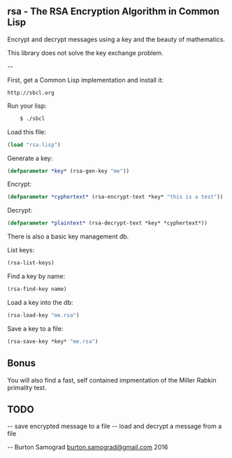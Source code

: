 rsa - The RSA Encryption Algorithm in Common Lisp
-------------------------------------------------

Encrypt and decrypt messages using a key and the beauty of mathematics.

This library does not solve the key exchange problem.

--

First, get a Common Lisp implementation and install it:

    http://sbcl.org

Run your lisp:

```sh
    $ ./sbcl
```

Load this file:

```cl
(load "rsa.lisp")
```

Generate a key:

```cl
(defparameter *key* (rsa-gen-key "me"))
```

Encrypt:

```cl
(defparameter *cyphertext* (rsa-encrypt-text *key* "this is a test"))
```

Decrypt:

```cl
(defparameter *plaintext* (rsa-decrypt-text *key* *cyphertext*))
```

There is also a basic key management db.

List keys:

```cl
(rsa-list-keys)
```

Find a key by name:

```cl
(rsa-find-key name)
```

Load a key into the db:

```cl
(rsa-load-key "me.rsa")
```

Save a key to a file:

```cl
(rsa-save-key *key* "me.rsa")
```

Bonus
-----

You will also find a fast, self contained impmentation of the Miller
Rabkin primality test.

TODO
----

-- save encrypted message to a file
-- load and decrypt a message from a file

--
Burton Samograd
burton.samograd@gmail.com
2016